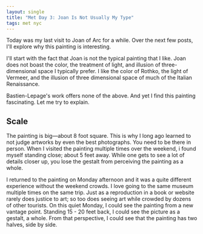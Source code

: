 ```yaml
---
layout: single
title: "Met Day 3: Joan Is Not Usually My Type"
tags: met nyc
---
```

Today was my last visit to Joan of Arc for a while. Over the next few posts, I'll explore why this painting is interesting.

I'll start with the fact that Joan is not the typical painting that I like. Joan does not boast the color, the treatment of light, and illusion of three-dimensional space I typically prefer. I like the color of Rothko, the light of Vermeer, and the illusion of three dimensional space of much of the Italian Renaissance.

Bastien-Lepage's work offers none of the above. And yet I find this painting fascinating. Let me try to explain. 

## Scale

The painting is big—about 8 foot square. This is why I long ago learned to not judge artworks by even the best photographs. You need to be there in person. When I visited the painting multiple times over the weekend, i found myself standing close; about 5 feet away. While one gets to see a lot of details closer up, you lose the gestalt from perceiving the painting as a whole.

I returned to the painting on Monday afternoon and it was a quite different experience without the weekend crowds. I love going to the same museum multiple times on the same trip. Just as a reproduction in a book or website rarely does justice to art; so too does seeing art while crowded by dozens of other tourists. On this quiet Monday, I could see the painting from a new vantage point. Standing 15 - 20 feet back, I could see the picture as a gestalt, a whole. From that perspective, I could see that the painting has two halves, side by side. 